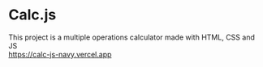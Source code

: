 # Calc.js
 This project is a multiple operations calculator made with HTML, CSS and JS <br>
 https://calc-js-navy.vercel.app
